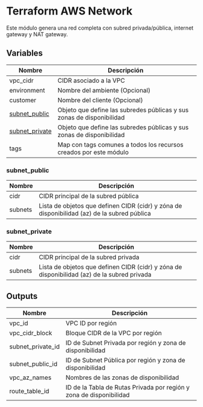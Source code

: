 # Terraform AWS Network

Este módulo genera una red completa con subred privada/pública, internet gateway y NAT gateway.

## Variables

| Nombre                            | Descripción                                                           |
| --------------------------------- | --------------------------------------------------------------------- |
| vpc_cidr                          | CIDR asociado a la VPC                                                |
| environment                       | Nombre del ambiente (Opcional)                                        |
| customer                          | Nombre del cliente (Opcional)                                         |
| [subnet_public](#subnet_public)   | Objeto que define las subredes públicas y sus zonas de disponibilidad |
| [subnet_private](#subnet_private) | Objeto que define las subredes públicas y sus zonas de disponibilidad |
| tags                              | Map con tags comunes a todos los recursos creados por este módulo     |

### subnet_public

| Nombre  | Descripción                                                                                 |
| ------- | ------------------------------------------------------------------------------------------- |
| cidr    | CIDR principal de la subred pública                                                         |
| subnets | Lista de objetos que definen CIDR (cidr) y zóna de disponibilidad (az) de la subred pública |

### subnet_private

| Nombre  | Descripción                                                                                 |
| ------- | ------------------------------------------------------------------------------------------- |
| cidr    | CIDR principal de la subred privada                                                         |
| subnets | Lista de objetos que definen CIDR (cidr) y zóna de disponibilidad (az) de la subred privada |

## Outputs

| Nombre           | Descripción                                                    |
| ---------------- | -------------------------------------------------------------- |
| vpc_id           | VPC ID por región                                              |
| vpc_cidr_block   | Bloque CIDR de la VPC por región                               |
| subnet_private_id | ID de Subnet Privada por región y zona de disponibilidad       |
| subnet_public_id | ID de Subnet Pública por región y zona de disponibilidad       |
| vpc_az_names     | Nombres de las zonas de disponibilidad                         |
| route_table_id   | ID de la Tabla de Rutas Privada por región y zona de disponibilidad |
